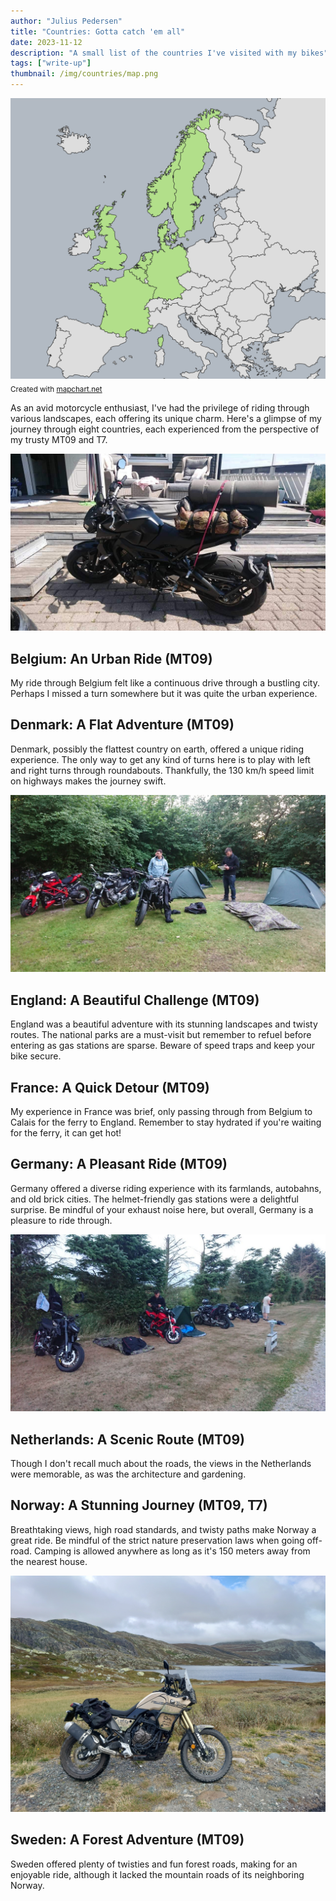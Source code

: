 ```yaml
---
author: "Julius Pedersen"
title: "Countries: Gotta catch 'em all"
date: 2023-11-12
description: "A small list of the countries I've visited with my bikes"
tags: ["write-up"]
thumbnail: /img/countries/map.png
---
```


![Charted map of countries visited](/img/countries/map.png)
<sub>Created with [mapchart.net](https://mapchart.net)</sub>

As an avid motorcycle enthusiast, I've had the privilege of riding through
various landscapes, each offering its unique charm. Here's a glimpse of my
journey through eight countries, each experienced from the perspective of my
trusty MT09 and T7.

![Packed bike ready for adventure](/img/countries/cover.jpg)

## Belgium: An Urban Ride (MT09)

My ride through Belgium felt like a continuous drive through a bustling city.
Perhaps I missed a turn somewhere but it was quite the urban experience.

## Denmark: A Flat Adventure (MT09)

Denmark, possibly the flattest country on earth, offered a unique riding
experience. The only way to get any kind of turns here is to play with left and right
turns through roundabouts. Thankfully, the 130 km/h speed limit on highways
makes the journey swift.

![A peaceful camping spot in Denmark](/img/countries/denmark.jpg)

## England: A Beautiful Challenge (MT09)

England was a beautiful adventure with its stunning landscapes and twisty
routes. The national parks are a must-visit but remember to refuel before
entering as gas stations are sparse. Beware of speed traps and keep your bike
secure.

## France: A Quick Detour (MT09)

My experience in France was brief, only passing through from Belgium to Calais
for the ferry to England. Remember to stay hydrated if you're waiting for the
ferry, it can get hot!

## Germany: A Pleasant Ride (MT09)

Germany offered a diverse riding experience with its farmlands, autobahns, and
old brick cities. The helmet-friendly gas stations were a delightful surprise.
Be mindful of your exhaust noise here, but overall, Germany is a pleasure to
ride through.

![A serene camping spot in Germany](/img/countries/germany.jpg)

## Netherlands: A Scenic Route (MT09)

Though I don't recall much about the roads, the views in the Netherlands were
memorable, as was the architecture and gardening.

## Norway: A Stunning Journey (MT09, T7)

Breathtaking views, high road standards, and twisty paths make Norway a great
ride. Be mindful of the strict nature preservation laws when going off-road.
Camping is allowed anywhere as long as it's 150 meters away from the nearest
house.

![Majestic mountains in Norway](/img/countries/norway.jpg)

## Sweden: A Forest Adventure (MT09)

Sweden offered plenty of twisties and fun forest roads, making for an enjoyable
ride, although it lacked the mountain roads of its neighboring Norway.

<!-- Original
## Introduction

I thought I'd do a write up about the countries I've been to.

Depending on what bike I was riding at the time, I had different focuses. For example, when I was riding my MT09 I'd
mostly be chasing twisties. When I was riding my T7, I'd be chasing gravel roads, off-road, vistas and
nature.

![Packed bike](/img/countries/cover.jpg)

## Belgium

### Point of view: MT09

Don't know where I went wrong on this one, but my whole ride through Belgium felt like driving through a single city.

## Denmark

### Point of view: MT09

Boring. To get any kind of swing radius, you'll have to alternate between going left and right through roundabouts.
Denmark might just be the flattest country on earth. No data to back that up, but sheesh. At least the speed limit on
highways is 130 km/h, so you can get from A to B relatively quickly.

![Camping spot in Denmark](/img/countries/denmark.jpg)

## England

### Point of view: MT09

England is pretty awesome. Beautiful landscape, and a lot of twisties. The national parks are a must visit. Remember to
fill up your tank before entering the national parks, as there's often no gas stations within the parks. And be careful,
cops are focusing on catching speeders there, and judging from the signs, a lot of bikers get hurt or die there.

When I got near to the border of Scotland, a random person at a gas station told me to be careful with my bike as it is
a popular type of bike to steal in these parts. In Hull I experienced the typical two guys on a scooter curious about
my bike situation. I did not feel comfortable there.

It's also the scariest place I've ridden in traffic. Roads are narrow. A lot of blind corners. And people are driving
fast.

## France

### Point of view: MT09

I'm probably exaggerating when including France since I've only driven from Belgium to Calais for the ferry over to
England, but I'll include it anyway. Can't remember much about the roads there, but do remember to bring enough water
when waiting for the ferry. It's damn warm there. Also, the ferry is expensive.

## Germany

### Point of view: MT09

A lot of farm land. Autobahn. The gas stations gives you a kleenex for wiping your helmet <3. I heard that they are
pretty strict on exhaust noise, but I haven't experienced any problems. Germany is pretty nice to drive through. A lot
of different roads. Old brick cities. Old farm roads. And at anytime, if you are tired and need to get somewhere fast,
the autobahn will take care of you.

![Camping spot in Germany](/img/countries/germany.jpg)

## Netherlands

### Point of view: MT09

Can't remember much about the roads, but I do remember the views was good. Also, I love the architecture of the houses
and the gardening there.

## Norway

### Point of view: MT09

Great views, great road standards, not so high speed limits and pretty dramatic consequences for breaking the law.
However, due to mountains and uneven elevation, roads are often twisty and fun to ride even at lower (80km/h) speeds.

### Point of view: T7

Due to strict laws for preserving nature (beauty, sound and fauna), it's often frowned upon to drive off the road. This
makes it hard to find good roads, and you can rarely travel from A to B without going on the main roads. However,
there's a lot of forests and therefore logging roads. Not always open for the public, but often available. Remember,
try to minimize your footprint when visiting nature. A positive is that you can camp anywhere you want, as long as you
are 150 meters away from the nearest house.

![Mountains in Norway](/img/countries/norway.jpg)

## Sweden

Point of view: MT09

Less mountain roads, but still a lot of twisties and fun forest roads.
-->
